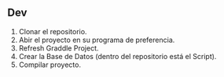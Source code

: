 ## Dev

1. Clonar el repositorio.
2. Abir el proyecto en su programa de preferencia.
3. Refresh Graddle Project.
4. Crear la Base de Datos (dentro del repositorio está el Script).
5. Compilar proyecto.
